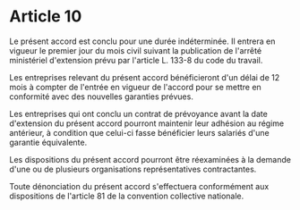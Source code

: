 # Article 10

Le présent accord est conclu pour une durée indéterminée. Il entrera en vigueur le premier jour du mois civil suivant la publication de l'arrêté ministériel d'extension prévu par l'article L. 133-8 du code du travail. 

Les entreprises relevant du présent accord bénéficieront d'un délai de 12 mois à compter de l'entrée en vigueur de l'accord pour se mettre en conformité avec des nouvelles garanties prévues. 

Les entreprises qui ont conclu un contrat de prévoyance avant la date d'extension du présent accord pourront maintenir leur adhésion au régime antérieur, à condition que celui-ci fasse bénéficier leurs salariés d'une garantie équivalente. 

Les dispositions du présent accord pourront être réexaminées à la demande d'une ou de plusieurs organisations représentatives contractantes. 

Toute dénonciation du présent accord s'effectuera conformément aux dispositions de l'article 81 de la convention collective nationale.

